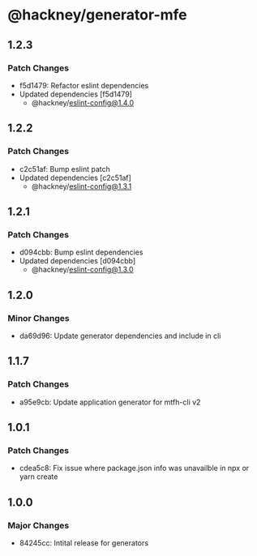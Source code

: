 # @hackney/generator-mfe

## 1.2.3

### Patch Changes

- f5d1479: Refactor eslint dependencies
- Updated dependencies [f5d1479]
  - @hackney/eslint-config@1.4.0

## 1.2.2

### Patch Changes

- c2c51af: Bump eslint patch
- Updated dependencies [c2c51af]
  - @hackney/eslint-config@1.3.1

## 1.2.1

### Patch Changes

- d094cbb: Bump eslint dependencies
- Updated dependencies [d094cbb]
  - @hackney/eslint-config@1.3.0

## 1.2.0

### Minor Changes

- da69d96: Update generator dependencies and include in cli

## 1.1.7

### Patch Changes

- a95e9cb: Update application generator for mtfh-cli v2

## 1.0.1

### Patch Changes

- cdea5c8: Fix issue where package.json info was unavailble in npx or yarn create

## 1.0.0

### Major Changes

- 84245cc: Intital release for generators

